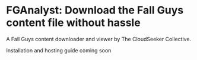 # FGAnalyst: Download the Fall Guys content file without hassle
A Fall Guys content downloader and viewer by The CloudSeeker Collective.

Installation and hosting guide coming soon
